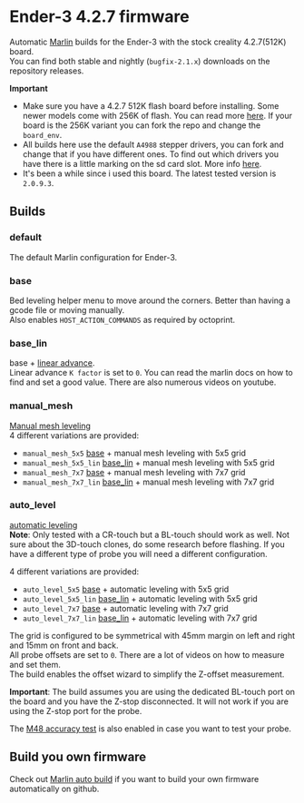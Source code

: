 # Ender-3 4.2.7 firmware

Automatic [Marlin](https://github.com/MarlinFirmware/Marlin) builds for the Ender-3 with the stock creality 4.2.7(512K) board.  
You can find both stable and nightly (`bugfix-2.1.x`) downloads on the repository releases.  

**Important**
* Make sure you have a 4.2.7 512K flash board before installing. Some newer models come with 256K of flash. You can read more [here](https://github.com/MarlinFirmware/Marlin/issues/23596). If your board is the 256K variant you can fork the repo and change the `board_env`.
* All builds here use the default `A4988` stepper drivers, you can fork and change that if you have different ones. To find out which drivers you have there is a little marking on the sd card slot. More info [here](https://github.com/MarlinFirmware/Configurations/pull/633#issuecomment-995206382).
* It's been a while since i used this board. The latest tested version is `2.0.9.3`.

## Builds

### default

The default Marlin configuration for Ender-3.

### base

Bed leveling helper menu to move around the corners. Better than having a gcode file or moving manually.  
Also enables `HOST_ACTION_COMMANDS` as required by octoprint.

### base_lin

base + [linear advance](https://marlinfw.org/docs/features/lin_advance.html).     
Linear advance `K factor` is set to `0`. You can read the marlin docs on how to find and set a good value. There are also numerous videos on youtube.  

### manual_mesh

[Manual mesh leveling](https://marlinfw.org/docs/gcode/G029-mbl.html)  
4 different variations are provided:

* `manual_mesh_5x5` [base](#base) + manual mesh leveling with 5x5 grid
* `manual_mesh_5x5_lin` [base_lin](#base_lin) + manual mesh leveling with 5x5 grid
* `manual_mesh_7x7` [base](#base) + manual mesh leveling with 7x7 grid
* `manual_mesh_7x7_lin` [base_lin](#base_lin) + manual mesh leveling with 7x7 grid

### auto_level

[automatic leveling](https://marlinfw.org/docs/gcode/G029-abl-bilinear.html)  
**Note**: Only tested with a CR-touch but a BL-touch should work as well. Not sure about the 3D-touch clones, do some research before flashing. If you have a different type of probe you will need a different configuration.  

4 different variations are provided:

* `auto_level_5x5` [base](#base) + automatic leveling with 5x5 grid
* `auto_level_5x5_lin` [base_lin](#base_lin) + automatic leveling with 5x5 grid
* `auto_level_7x7` [base](#base) + automatic leveling with 7x7 grid
* `auto_level_7x7_lin` [base_lin](#base_lin) + automatic leveling with 7x7 grid

The grid is configured to be symmetrical with 45mm margin on left and right and 15mm on front and back.  
All probe offsets are set to `0`. There are a lot of videos on how to measure and set them.  
The build enables the offset wizard to simplify the Z-offset measurement.  

**Important**: The build assumes you are using the dedicated BL-touch port on the board and you have the Z-stop disconnected. It will not work if you are using the Z-stop port for the probe.  

The [M48 accuracy test](https://marlinfw.org/docs/gcode/M048.html) is also enabled in case you want to test your probe.

## Build you own firmware

Check out [Marlin auto build](https://github.com/zisismaras/marlin_auto_build) if you want to build your own firmware automatically on github.
